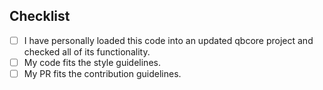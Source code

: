 ## Checklist

<!-- Put an x inside the [ ] to check an item, like so: [x] -->

- [ ] I have personally loaded this code into an updated qbcore project and checked all of its functionality.
- [ ] My code fits the style guidelines.
- [ ] My PR fits the contribution guidelines.